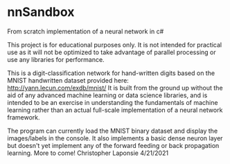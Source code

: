 # nnSandbox
From scratch implementation of a neural network in c#


This project is for educational purposes only.  It is not intended for practical use as it will not be optimized to take advantage of parallel processing or use any libraries for performance.

This is a digit-classification network for hand-written digits based on the MNIST handwritten dataset provided here: http://yann.lecun.com/exdb/mnist/
It is built from the ground up without the aid of any advanced machine learning or data science libraries, and is intended to be an exercise in
understanding the fundamentals of machine learning rather than an actual full-scale implementation of a neural network framework.

The program can currently load the MNIST binary dataset and display the images/labels in the console.  It also implements a basic dense neuron layer but doesn't yet
implement any of the forward feeding or back propagation learning.  More to come!
Christopher Laponsie 4/21/2021
